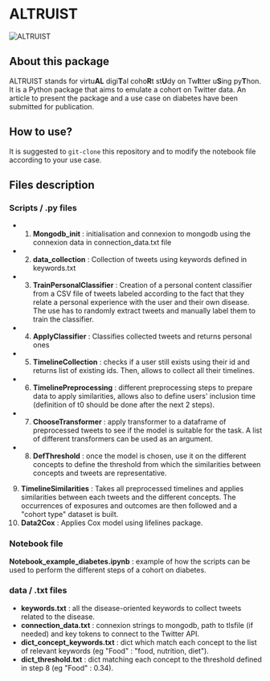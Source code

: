 # ALTRUIST

![ALTRUIST](https://user-images.githubusercontent.com/70756697/215432914-748359b1-8d62-4a10-b0e0-488c626aa46c.png)

## About this package
ALTRUIST stands for virtu**AL** digi**T**al coho**R**t st**U**dy on Tw**I**tter u**S**ing py**T**hon. It is a Python package that aims to emulate a cohort on Twitter data. An article to present the package and a use case on diabetes have been submitted for publication.

## How to use? 
It is suggested to `git-clone` this repository and to modify the notebook file according to your use case.

## Files description
### Scripts / .py files
- 1. **Mongodb_init** : initialisation and connexion to mongodb using the connexion data in connection_data.txt file
- 2. **data_collection** : Collection of tweets using keywords defined in keywords.txt
- 3. **TrainPersonalClassifier** : Creation of a personal content classifier from a CSV file of tweets labeled according to the fact that they relate a personal experience with the user and their own disease. The use has to randomly extract tweets and manually label them to train the classifier. 
- 4. **ApplyClassifier** : Classifies collected tweets and returns personal ones
- 5. **TimelineCollection** : checks if a user still exists using their id and returns list of existing ids. Then, allows to collect all their timelines.
- 6. **TimelinePreprocessing** : different preprocessing steps to prepare data to apply similarities, allows also to define users' inclusion time (definition of t0 should be done after the next 2 steps).
- 7. **ChooseTransformer** : apply transformer to a dataframe of preprocessed tweets to see if the model is suitable for the task. A list of different transformers can be used as an argument.
- 8. **DefThreshold** : once the model is chosen, use it on the different concepts to define the threshold from which the similarities between concepts and tweets are representative.
 9. **TimelineSimilarities** : Takes all preprocessed timelines and applies similarities between each tweets and the different concepts. The occurrences of exposures and outcomes are then followed and a "cohort type" dataset is built. 
 10. **Data2Cox** : Applies Cox model using lifelines package. 

### Notebook file
**Notebook_example_diabetes.ipynb** : example of how the scripts can be used to perform the different steps of a cohort on diabetes.

### data / .txt files
- **keywords.txt** : all the disease-oriented keywords to collect tweets related to the disease.
- **connection_data.txt** : connexion strings to mongodb, path to tlsfile (if needed) and key tokens to connect to the Twitter API.
- **dict_concept_keywords.txt** : dict which match each concept to the list of relevant keywords (eg "Food" : "food, nutrition, diet").
- **dict_threshold.txt** : dict matching each concept to the threshold defined in step 8 (eg "Food" : 0.34).
